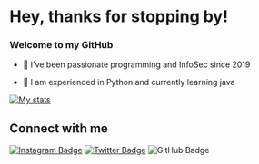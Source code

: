 # Hey, thanks for stopping by!

### Welcome to my GitHub

- 🌱 I've been passionate programming and InfoSec since 2019 

- 📝 I am experienced in Python and currently learning java

[![My stats](https://github-readme-stats.vercel.app/api?username=0xmahesh&show_icons=true&theme=dark)](https://github.com/anuraghazra/github-readme-stats)

## Connect with me

[![Instagram Badge](https://img.shields.io/badge/-0xmahesh-blue?style=social&logo=Instagram&link=https://instagram.com/0xmahesh)](https://instagram.com/0xmahesh) [![Twitter Badge](https://img.shields.io/badge/-0xmahesh-blue?style=social&logo=Twitter&link=https://twitter.com/0xmahesha)](https://twitter.com/0xmahesha) ![GitHub Badge](https://img.shields.io/badge/-0xmahesh-blue?style=social&logo=ProtonMail)
